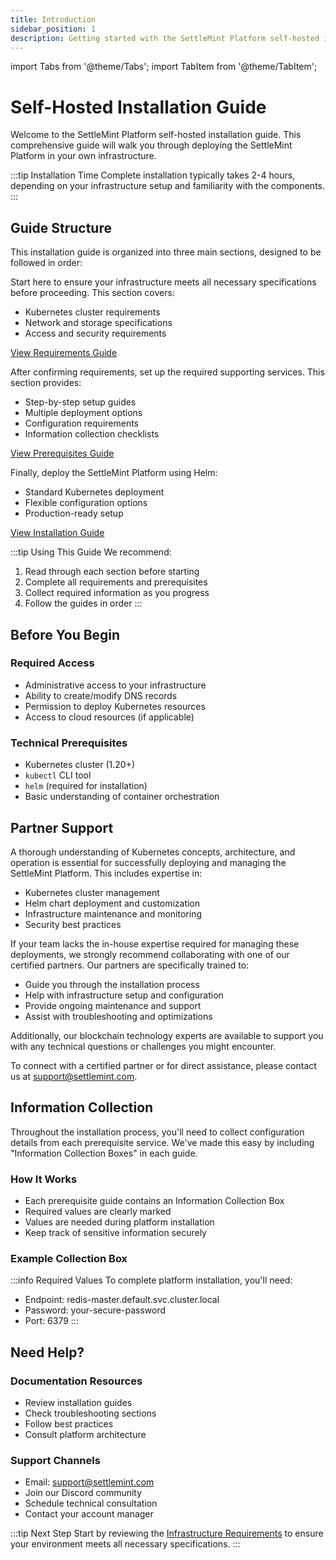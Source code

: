 ```yaml
---
title: Introduction
sidebar_position: 1
description: Getting started with the SettleMint Platform self-hosted installation
---
```


import Tabs from '@theme/Tabs';
import TabItem from '@theme/TabItem';

# Self-Hosted Installation Guide

Welcome to the SettleMint Platform self-hosted installation guide. This comprehensive guide will walk you through deploying the SettleMint Platform in your own infrastructure.

:::tip Installation Time
Complete installation typically takes 2-4 hours, depending on your infrastructure setup and familiarity with the components.
:::

## Guide Structure

This installation guide is organized into three main sections, designed to be followed in order:

<Tabs>
<TabItem value="requirements" label="1. Requirements" default>

Start here to ensure your infrastructure meets all necessary specifications before proceeding. This section covers:
* Kubernetes cluster requirements
* Network and storage specifications
* Access and security requirements

[View Requirements Guide](/documentation/docs/launch-platform/self-hosted/installation-guide/infrastructure-requirements)

</TabItem>
<TabItem value="prerequisites" label="2. Prerequisites">

After confirming requirements, set up the required supporting services. This section provides:
* Step-by-step setup guides
* Multiple deployment options
* Configuration requirements
* Information collection checklists

[View Prerequisites Guide](/documentation/docs/launch-platform/self-hosted/installation-guide/prerequisites/overview)

</TabItem>
<TabItem value="installation" label="3. Installation">

Finally, deploy the SettleMint Platform using Helm:
* Standard Kubernetes deployment
* Flexible configuration options
* Production-ready setup

[View Installation Guide](/documentation/docs/launch-platform/self-hosted/installation-guide/platform-installation)

</TabItem>
</Tabs>

:::tip Using This Guide
We recommend:
1. Read through each section before starting
2. Complete all requirements and prerequisites
3. Collect required information as you progress
4. Follow the guides in order
:::

## Before You Begin

<div className="row margin-bottom--lg">
<div className="col col--6">

### Required Access
* Administrative access to your infrastructure
* Ability to create/modify DNS records
* Permission to deploy Kubernetes resources
* Access to cloud resources (if applicable)

</div>
<div className="col col--6">

### Technical Prerequisites
* Kubernetes cluster (1.20+)
* `kubectl` CLI tool
* `helm` (required for installation)
* Basic understanding of container orchestration

</div>
</div>

## Partner Support

A thorough understanding of Kubernetes concepts, architecture, and operation is essential for successfully deploying and managing the SettleMint Platform. This includes expertise in:
- Kubernetes cluster management
- Helm chart deployment and customization
- Infrastructure maintenance and monitoring
- Security best practices

If your team lacks the in-house expertise required for managing these deployments, we strongly recommend collaborating with one of our certified partners. Our partners are specifically trained to:
- Guide you through the installation process
- Help with infrastructure setup and configuration
- Provide ongoing maintenance and support
- Assist with troubleshooting and optimizations

Additionally, our blockchain technology experts are available to support you with any technical questions or challenges you might encounter.

To connect with a certified partner or for direct assistance, please contact us at support@settlemint.com.

## Information Collection

Throughout the installation process, you'll need to collect configuration details from each prerequisite service. We've made this easy by including "Information Collection Boxes" in each guide.

### How It Works
* Each prerequisite guide contains an Information Collection Box
* Required values are clearly marked
* Values are needed during platform installation
* Keep track of sensitive information securely

### Example Collection Box
:::info Required Values
To complete platform installation, you'll need:
- Endpoint: redis-master.default.svc.cluster.local
- Password: your-secure-password
- Port: 6379
:::

## Need Help?

### Documentation Resources
* Review installation guides
* Check troubleshooting sections
* Follow best practices
* Consult platform architecture

### Support Channels
* Email: support@settlemint.com
* Join our Discord community
* Schedule technical consultation
* Contact your account manager

:::tip Next Step
Start by reviewing the [Infrastructure Requirements](/documentation/docs/launch-platform/self-hosted/installation-guide/infrastructure-requirements) to ensure your environment meets all necessary specifications.
:::